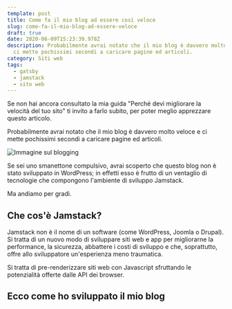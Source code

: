 ```yaml
---
template: post
title: Come fa il mio blog ad essere così veloce
slug: come-fa-il-mio-blog-ad-essere-veloce
draft: true
date: 2020-06-09T15:23:39.978Z
description: Probabilmente avrai notato che il mio blog è davvero molto veloce e
  ci mette pochissimi secondi a caricare pagine ed articoli.
category: Siti web
tags:
  - gatsby
  - jamstack
  - sito web
---
```

Se non hai ancora consultato la mia guida "Perché devi migliorare la velocità del tuo sito" ti invito a farlo subito, per poter meglio apprezzare questo articolo.

Probabilmente avrai notato che il mio blog è davvero molto veloce e ci mette pochissimi secondi a caricare pagine ed articoli.

![Immagine sul blogging](/media/pablo-blogging.png)

Se sei uno smanettone compulsivo, avrai scoperto che questo blog non è stato sviluppato in WordPress; in effetti esso è frutto di un ventaglio di tecnologie che compongono l'ambiente di sviluppo Jamstack. 

Ma andiamo per gradi.

## Che cos'è Jamstack?

Jamstack non è il nome di un software (come WordPress, Joomla o Drupal). Si tratta di un nuovo modo di sviluppare siti web e app per migliorarne la performance, la sicurezza, abbattere i costi di sviluppo e che, soprattutto, offre allo sviluppatore un'esperienza meno traumatica.

Si tratta di pre-renderizzare siti web con Javascript sfruttando le potenzialità offerte dalle API dei browser.

## Ecco come ho sviluppato il mio blog
